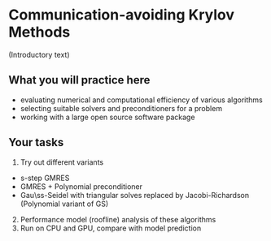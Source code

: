 # Communication-avoiding Krylov Methods

(Introductory text)

## What you will practice here

- evaluating numerical and computational efficiency of various algorithms
- selecting suitable solvers and preconditioners for a problem
- working with a large open source software package

## Your tasks

1. Try out different variants

- s-step GMRES
- GMRES + Polynomial preconditioner
- Gau\ss-Seidel with triangular solves replaced by Jacobi-Richardson (Polynomial variant of GS)

2. Performance model (roofline) analysis of these algorithms
3. Run on CPU and GPU, compare with model prediction
